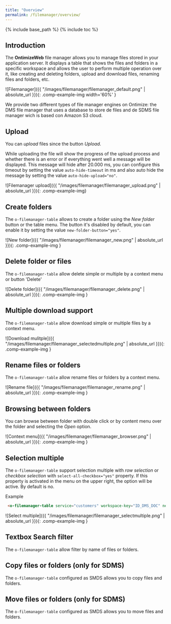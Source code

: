 ```yaml
---
title: "Overview"
permalink: /filemanager/overview/
---
```

{% include base_path %}
{% include toc %}

## Introduction

The **OntimizeWeb** file manager allows you to manage files stored in your application server. It displays a table that shows the files and folders in a specific workspace and allows the user to perform multiple operation over it, like creating and deleting folders, upload and download files, renaming files and folders, etc.


![Filemanager]({{ "/images/filemanager/filemanager_default.png" | absolute_url }}){: .comp-example-img width='60%' }

We provide two different types of file manager engines on Ontimize: the DMS file manager that uses a database to store de files and de SDMS file manager wich is based con Amazon S3 cloud.

## Upload

You can *upload* files since the button *Upload*.

While uploading the file will show the progress of the upload process and whether there is an error or if everything went well a message will be displayed. This message will hide after 20.000 ms, you can configure this timeout by setting the value `auto-hide-timeout` in ms and also auto hide the message by setting the value `auto-hide-upload="no"`.

![Filemanager upload]({{ "/images/filemanager/filemanager_upload.png" | absolute_url }}){: .comp-example-img}


## Create folders

The `o-filemanager-table` allows to create a folder using the *New folder* button or the table menu. The button it's disabled by default, you can enable it by setting the value `new-folder-button="yes"`.

![New folder]({{ "/images/filemanager/filemanager_new.png" | absolute_url }}){: .comp-example-img }

## Delete folder or files

The `o-filemanager-table` allow delete simple or multiple by a context menu or button 'Delete'

![Delete folder]({{ "/images/filemanager/filemanager_delete.png" | absolute_url }}){: .comp-example-img  }

## Multiple download support

The `o-filemanager-table` allow download simple or multiple files by a context menu.

![Download mulitple]({{ "/images/filemanager/filemanager_selectedmultiple.png" | absolute_url }}){: .comp-example-img }

## Rename files or folders

The `o-filemanager-table` allow rename files or folders by a context menu.

![Rename file]({{ "/images/filemanager/filemanager_rename.png" | absolute_url }}){: .comp-example-img  }


## Browsing between folders

You can browse between folder with double click or by content menu over the folder and selecting the *Open* option.

![Context menu]({{ "/images/filemanager/filemanager_browser.png" | absolute_url }}){: .comp-example-img  }


## Selection multiple

The `o-filemanager-table` support selection multiple with *row selection* or *checkbox selection* with `select-all-checkbox="yes"` property. If this property is activated in the menu on the upper right, the option will be active. By default is no.

Example

```html
 <o-filemanager-table service="customers" workspace-key="ID_DMS_DOC" new-folder-button="yes" select-all-checkbox="yes"></o-filemanager-table>
```

![Select multiple]({{ "/images/filemanager/filemanager_selectmultiple.png" | absolute_url }}){: .comp-example-img  }


## Textbox Search filter

The `o-filemanager-table` allow filter by name of files or folders.


## Copy files or folders (only for SDMS)

The `o-filemanager-table` configured as SMDS allows you to copy files and folders.

## Move files or folders (only for SDMS)

The `o-filemanager-table` configured as SMDS allows you to move files and folders.
